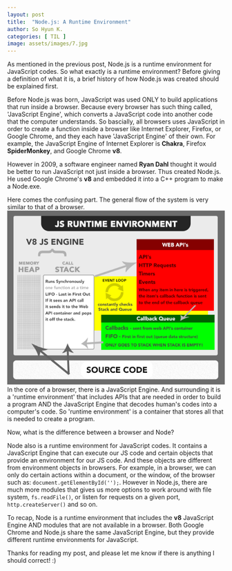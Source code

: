 ```yaml
---
layout: post
title:  "Node.js: A Runtime Environment"
author: So Hyun K.
categories: [ TIL ]
image: assets/images/7.jpg
---
```


As mentioned in the previous post, Node.js is a runtime environment for JavaScript codes. So what exactly is a runtime environment?
Before giving a definition of what it is, a brief history of how Node.js was created should be explained first.

Before Node.js was born, JavaScript was used ONLY to build applications that run inside a browser. Because every browser has such thing called, 'JavaScript Engine', which converts a JavaScript code into another code that the computer understands.
So bascially, all browsers uses JavaScript in order to create a function inside a browser like Internet Explorer, Firefox, or Google Chrome, and they each have 'JavaScript Engine' of their own.
For example, the JavaScript Engine of Internet Explorer is **Chakra**, Firefox **SpiderMonkey**, and Google Chrome **v8**.

However in 2009, a software engineer named **Ryan Dahl** thought it would be better to run JavaScript not just inside a browser. Thus created Node.js. He used Google Chrome's **v8** and embedded it into a C++ program to make a Node.exe.

Here comes the confusing part. The general flow of the system is very similar to that of a browser.
![image](assets/images/runtime_environment.png)
In the core of a browser, there is a JavaScript Engine. And surrounding it is a 'runtime environment' that includes APIs that are needed in order to build a program AND the JavaScript Engine that decodes human's codes into a computer's code. So 'runtime environment' is a container that stores all that is needed to create a program.

Now, what is the difference between a browser and Node?

Node also is a runtime environment for JavaScript codes. It contains a JavaScript Engine that can execute our JS code and certain objects that provide an environment for our JS code. And these objects are different from environment objects in browsers.
For example, in a browser, we can only do certain actions within a document, or the window, of the browser such as: ```document.getElementById('');```.
However in Node.js, there are much more modules that gives us more options to work around with file system, ```fs.readFile()```, or listen for requests on a given port, ```http.createServer()``` and so on.

To recap,
Node is a runtime environment that includes the **v8** JavaScript Engine AND modules that are not available in a browser.
Both Google Chrome and Node.js share the same JavaScript Engine, but they provide different runtime environments for JavaScript.


Thanks for reading my post, and please let me know if there is anything I should correct! :)